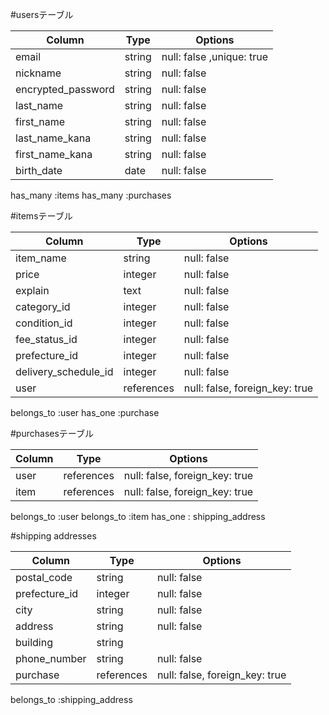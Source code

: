 
#usersテーブル

| Column             | Type   | Options     |
| ------------------ | ------ | ----------- |
| email              | string | null: false ,unique: true|
| nickname           | string | null: false |
| encrypted_password | string | null: false |
| last_name          | string | null: false |
| first_name         | string | null: false |
| last_name_kana     | string | null: false |
| first_name_kana    | string | null: false |
| birth_date         |  date  | null: false |

has_many :items
has_many :purchases

#itemsテーブル

| Column             | Type   | Options     |
| ------------------ | ------ | ----------- |
| item_name       | string | null: false |
| price              | integer | null: false |
| explain            | text   | null: false |
| category_id        | integer | null: false |
| condition_id       | integer | null: false |
| fee_status_id      | integer | null: false |
| prefecture_id      | integer | null: false |
| delivery_schedule_id | integer | null: false |
| user            | references | null: false, foreign_key: true |

belongs_to :user
has_one :purchase

#purchasesテーブル

| Column             | Type   | Options     |
| ------------------ | ------ | ----------- |
| user            | references | null: false, foreign_key: true |
| item            | references | null: false, foreign_key: true |

belongs_to :user
belongs_to :item
has_one : shipping_address


#shipping addresses

| Column             | Type   | Options     |
| ------------------ | ------ | ----------- |
| postal_code        | string | null: false |
| prefecture_id      | integer | null: false |
| city               | string | null: false |
| address            | string | null: false |
| building           | string |  |
| phone_number       | string | null: false |
| purchase           | references | null: false, foreign_key: true |


belongs_to :shipping_address